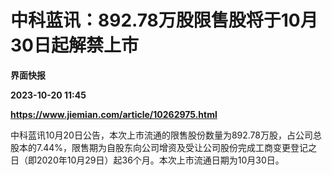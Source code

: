 # 中科蓝讯：892.78万股限售股将于10月30日起解禁上市
**界面快报**

**2023-10-20 11:45**

**https://www.jiemian.com/article/10262975.html**

中科蓝讯10月20日公告，本次上市流通的限售股份数量为892.78万股，占公司总股本的7.44%，限售期为自股东向公司增资及受让公司股份完成工商变更登记之日（即2020年10月29日）起36个月。本次上市流通日期为10月30日。